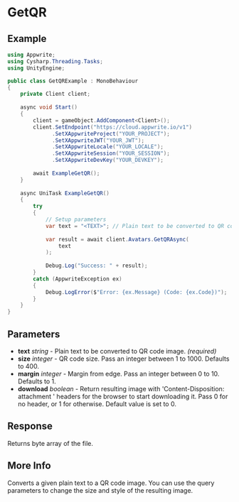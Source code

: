 # GetQR

## Example

```csharp
using Appwrite;
using Cysharp.Threading.Tasks;
using UnityEngine;

public class GetQRExample : MonoBehaviour
{
    private Client client;
    
    async void Start()
    {
        client = gameObject.AddComponent<Client>();
        client.SetEndpoint("https://cloud.appwrite.io/v1")
              .SetXAppwriteProject("YOUR_PROJECT");
              .SetXAppwriteJWT("YOUR_JWT");
              .SetXAppwriteLocale("YOUR_LOCALE");
              .SetXAppwriteSession("YOUR_SESSION");
              .SetXAppwriteDevKey("YOUR_DEVKEY");
        
        await ExampleGetQR();
    }
    
    async UniTask ExampleGetQR()
    {
        try
        {
            // Setup parameters
            var text = "<TEXT>"; // Plain text to be converted to QR code image.
            
            var result = await client.Avatars.GetQRAsync(
                text
            );
            
            Debug.Log("Success: " + result);
        }
        catch (AppwriteException ex)
        {
            Debug.LogError($"Error: {ex.Message} (Code: {ex.Code})");
        }
    }
}
```

## Parameters

- **text** *string* - Plain text to be converted to QR code image. *(required)*
- **size** *integer* - QR code size. Pass an integer between 1 to 1000. Defaults to 400.
- **margin** *integer* - Margin from edge. Pass an integer between 0 to 10. Defaults to 1.
- **download** *boolean* - Return resulting image with &#039;Content-Disposition: attachment &#039; headers for the browser to start downloading it. Pass 0 for no header, or 1 for otherwise. Default value is set to 0.

## Response

Returns byte array of the file.
## More Info

Converts a given plain text to a QR code image. You can use the query parameters to change the size and style of the resulting image.

